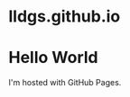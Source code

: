 # lldgs.github.io
<!DOCTYPE html>

<html>

<body>

<h1>Hello World</h1>

<p>I'm hosted with GitHub Pages.</p>

</body>

</html>

